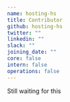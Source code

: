```yaml
---
name: hosting-hs
title: Contributor
github: hosting-hs
twitter: ""
linkedin: ""
slack: ""
joining_date: ""
core: false
intern: false
operations: false
---
```


Still waiting for this
